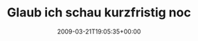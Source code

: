 ---
retweeted: false
source: <a href="http://twitter.com" rel="nofollow">Twitter Web Client</a>
entities:
  hashtags:
  - text: le
    indices:
    - '75'
    - '78'
  - text: island
    indices:
    - '79'
    - '86'
  symbols: []
  user_mentions: []
  urls: []
display_text_range:
- '0'
- '86'
favorite_count: '0'
id_str: '1367014391'
truncated: false
retweet_count: '0'
id: '1367014391'
created_at: Sat Mar 21 19:05:35 +0000 2009
favorited: false
full_text: 'Glaub ich schau kurzfristig noch noch ins NBL.  Rökkurró live heute Abend.
  #le #island'
lang: de
tags:
- le
- island
- pesos:twitter
date: '2009-03-21T19:05:35+00:00'
src: https://twitter.com/bascht/status/1367014391
original_url: https://twitter.com/bascht/status/1367014391
type: twitter_tweet
text: 'Glaub ich schau kurzfristig noch noch ins NBL.  Rökkurró live heute Abend.
  #le #island'
title: Glaub ich schau kurzfristig noc

---